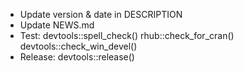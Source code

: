 - Update version & date in DESCRIPTION
- Update NEWS.md
- Test:
    devtools::spell_check()
    rhub::check_for_cran()
    devtools::check_win_devel()
- Release:
    devtools::release()
